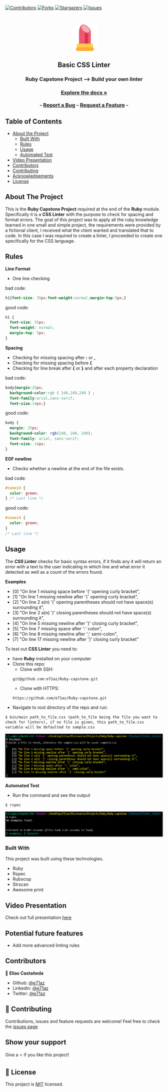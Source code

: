 [![Contributors][contributors-shield]][contributors-url]
[![Forks][forks-shield]][forks-url]
[![Stargazers][stars-shield]][stars-url]
[![Issues][issues-shield]][issues-url]

<!-- PROJECT LOGO -->
<br />
<p align="center">
  <a href="https://github.com/e71az/Ruby-capstone">
    <img src="images/linter.svg" alt="Linter logo" width="85" height="85">
  </a>

  <h2 align="center">Basic CSS Linter</h2>

  <h3 align="center">Ruby Capstone Project --> Build your own linter<h3>
  <p align="center">
    <a href="https://github.com/e71az/Ruby-capstone"><strong>Explore the docs »</strong></a>
    <br />
    <br />
    -
    <a href="https://github.com/e71az/Ruby-capstone/issues">Report a Bug</a>
    -
    <a href="https://github.com/e71az/Ruby-capstone/issues">Request a Feature</a>
    -
  </p>
</p>

<!-- TABLE OF CONTENTS -->
## Table of Contents

* [About the Project](#about-the-project)
  * [Built With](#built-with)
  * [Rules](#rules)
  * [Usage](#usage)
  * [Automated Test](#autoamted-test)
* [Video Presentation](#video-presentation)
* [Contributors](#contributors)
* [Contributing](#contributing)
* [Acknowledgements](#acknowledgements)
* [License](#license)

<!-- ABOUT THE PROJECT -->
## About The Project

This is the **Ruby Capstone Project** required at the end of the **Ruby** module.
Specifically it is a **CSS Linter** with the purpose to check for spacing and format errors.
The goal of this project was to apply all the ruby knowledge learned in one small and simple project, the requirements were provided
by a fictional client, I received what the client wanted and translated that to code. In this case I was required to create a linter,
I proceeded to create one specifically for the CSS language.

## Rules

**Line Format**
* One line checking

bad code:
```css
h1{font-size: 35px;font-weight:normal;margin-top:5px;}
```

good code:
```css
h1 {
  font-size: 35px;
  font-weight: normal;
  margin-top: 5px;
}
```

**Spacing**
* Checking for missing spacing after **:** or **,**
* Checking for missing spacing before **{**
* Checking for line break after **{** or **}** and after each property declaration

bad code:

```css
body{margin:25px;
  background-color:rgb ( 240,240,240 ) ;
  font-family:arial,sans-serif;
  font-size:14px;}
```

good code:
```css
body {
  margin: 25px;
  background-color: rgb(240, 240, 240);
  font-family: arial, sans-serif;
  font-size: 14px;
}
```

**EOF newline**
* Checks whether a newline at the end of the file exists.

bad code:

```css
#someid {
  color: green;
} /* Last line */
```

good code:
```css
#someid {
  color: green;
}
/* Last line */
```

## Usage

The **_CSS Linter_** checks for basic syntax errors, if it finds any it will return an error with a
text to the user indicating in which line and what error it detected as well as a count of
the errors found.

**Examples**

- [0] "On line 1 missing space before '{' opening curly bracket",
- [1] "On line 1 missing newline after '{' opening curly bracket",
- [2] "On line 2 a(n) '(' opening parentheses should not have space(s) surrounding it",
- [3] "On line 2 a(n) ')' closing parentheses should not have space(s) surrounding it",
- [4] "On line 5 missing newline after '}' closing curly bracket",
- [5] "On line 7 missing space after ':' colon",
- [6] "On line 8 missing newline after ';' semi-colon",
- [7] "On line 17 missing newline after '}' closing curly bracket"

To test out **CSS Linter** you need to:
* have **Ruby** installed on your computer
* Clone this repo:
  - Clone with SSH:
  ```
  git@github.com:e71az/Ruby-capstone.git
  ```
  - Clone with HTTPS:
  ```
  https://github.com/e71az/Ruby-capstone.git
  ```
* Navigate to root directory of the repo and run:
```
$ bin/main path_to_file.css (path_to_file being the file you want to check for linters), if no file is given, this path_to_file.css variable will be defaulted to sample.css
```
![Screenshot](images/test_run.png)

**Automated Test**
* Run the command and see the output
```
$ rspec
```
![Screenshot](images/rspec.png)

### Built With
This project was built using these technologies.
* Ruby
* Rspec
* Rubocop
* Strscan
* Awesome print

## Video Presentation

Check out full presentation [here](https://www.loom.com)

## Potential future features
- Add more advanced linting rules

## Contributors

👤 **Elias Castañeda**

- Github: [@e71az](https://github.com/e71az)
- Linkedin: [@e71az](https://www.linkedin.com/in/e71az/)
- Twitter: [@e71az](https://twitter.com/e71az)

## :handshake: Contributing
Contributions, issues and feature requests are welcome!
Feel free to check the [issues page](https://github.com/e71az/Ruby-capstone/issues)

## Show your support
Give a :star: if you like this project!

<!-- MARKDOWN LINKS & IMAGES -->
<!-- https://www.markdownguide.org/basic-syntax/#reference-style-links -->
[contributors-shield]: https://img.shields.io/github/contributors/e71az/Ruby-capstone.svg?style=flat-square
[contributors-url]: https://github.com/e71az/Ruby-capstone/graphs/contributors
[forks-shield]: https://img.shields.io/github/forks/e71az/Ruby-capstone
[forks-url]: https://github.com/e71az/Ruby-capstone/network/members
[stars-shield]: https://img.shields.io/github/stars/e71az/Ruby-capstone
[stars-url]: https://github.com/e71az/Ruby-capstone/stargazers
[issues-shield]: https://img.shields.io/github/issues/e71az/Ruby-capstone.svg?style=flat-square
[issues-url]: https://github.com/e71az/Ruby-capstone/issues

## 📝 License

This project is [MIT](https://opensource.org/licenses/MIT) licensed.
